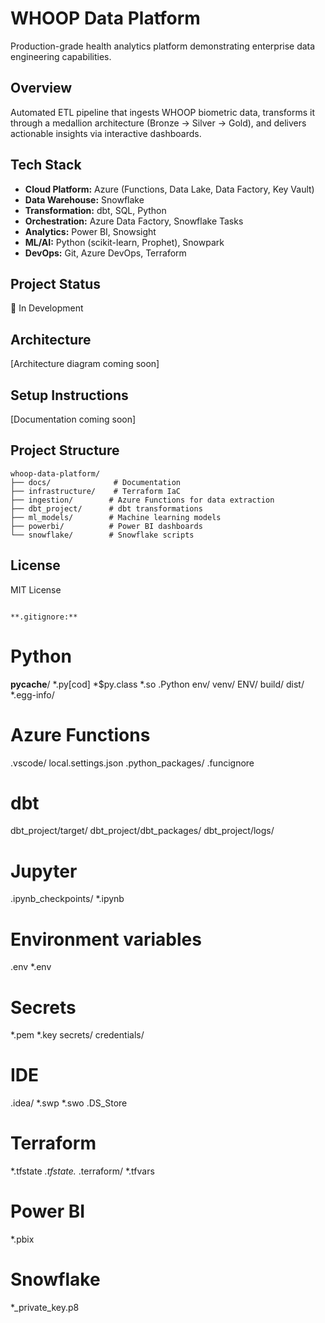 # WHOOP Data Platform

Production-grade health analytics platform demonstrating enterprise data engineering capabilities.

## Overview
Automated ETL pipeline that ingests WHOOP biometric data, transforms it through a medallion architecture (Bronze → Silver → Gold), and delivers actionable insights via interactive dashboards.

## Tech Stack
- **Cloud Platform:** Azure (Functions, Data Lake, Data Factory, Key Vault)
- **Data Warehouse:** Snowflake
- **Transformation:** dbt, SQL, Python
- **Orchestration:** Azure Data Factory, Snowflake Tasks
- **Analytics:** Power BI, Snowsight
- **ML/AI:** Python (scikit-learn, Prophet), Snowpark
- **DevOps:** Git, Azure DevOps, Terraform

## Project Status
🚧 In Development

## Architecture
[Architecture diagram coming soon]

## Setup Instructions
[Documentation coming soon]

## Project Structure
```
whoop-data-platform/
├── docs/              # Documentation
├── infrastructure/    # Terraform IaC
├── ingestion/        # Azure Functions for data extraction
├── dbt_project/      # dbt transformations
├── ml_models/        # Machine learning models
├── powerbi/          # Power BI dashboards
└── snowflake/        # Snowflake scripts
```

## License
MIT License
```

**.gitignore:**
```
# Python
__pycache__/
*.py[cod]
*$py.class
*.so
.Python
env/
venv/
ENV/
build/
dist/
*.egg-info/

# Azure Functions
.vscode/
local.settings.json
.python_packages/
.funcignore

# dbt
dbt_project/target/
dbt_project/dbt_packages/
dbt_project/logs/

# Jupyter
.ipynb_checkpoints/
*.ipynb

# Environment variables
.env
*.env

# Secrets
*.pem
*.key
secrets/
credentials/

# IDE
.idea/
*.swp
*.swo
.DS_Store

# Terraform
*.tfstate
*.tfstate.*
.terraform/
*.tfvars

# Power BI
*.pbix

# Snowflake
*_private_key.p8

